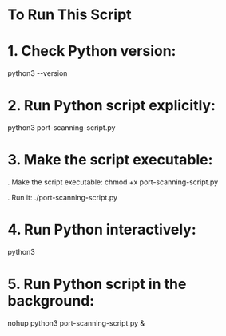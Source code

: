 # To Run This Script

# 1. Check Python version:

   python3 --version

# 2. Run Python script explicitly:

   python3 port-scanning-script.py

# 3. Make the script executable:

   . Make the script executable: chmod +x port-scanning-script.py

   . Run it: ./port-scanning-script.py

# 4. Run Python interactively:

   python3

# 5. Run Python script in the background:

   nohup python3 port-scanning-script.py &
